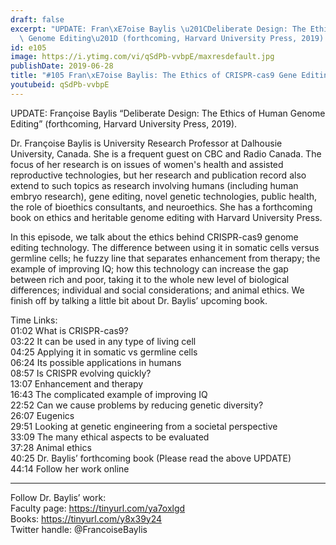 ```yaml
---
draft: false
excerpt: "UPDATE: Fran\xE7oise Baylis \u201CDeliberate Design: The Ethics of Human\
  \ Genome Editing\u201D (forthcoming, Harvard University Press, 2019)."
id: e105
image: https://i.ytimg.com/vi/qSdPb-vvbpE/maxresdefault.jpg
publishDate: 2019-06-28
title: "#105 Fran\xE7oise Baylis: The Ethics of CRISPR-cas9 Gene Editing Technology"
youtubeid: qSdPb-vvbpE
---
```

UPDATE: Françoise Baylis “Deliberate Design: The Ethics of Human Genome Editing” (forthcoming, Harvard University Press, 2019).

Dr. Françoise Baylis is University Research Professor at Dalhousie University, Canada. She is a frequent guest on CBC and Radio Canada. The focus of her research is on issues of women's health and assisted reproductive technologies, but her research and publication record also extend to such topics as research involving humans (including human embryo research), gene editing, novel genetic technologies, public health, the role of bioethics consultants, and neuroethics. She has a forthcoming book on ethics and heritable genome editing with Harvard University Press.

In this episode, we talk about the ethics behind CRISPR-cas9 genome editing technology. The difference between using it in somatic cells versus germline cells; he fuzzy line that separates enhancement from therapy; the example of improving IQ; how this technology can increase the gap between rich and poor, taking it to the whole new level of biological differences; individual and social considerations; and animal ethics. We finish off by talking a little bit about Dr. Baylis’ upcoming book.

Time Links:  
01:02  What is CRISPR-cas9?  
03:22  It can be used in any type of living cell                    
04:25  Applying it in somatic vs germline cells         
06:24  Its possible applications in humans          
08:57  Is CRISPR evolving quickly?            
13:07  Enhancement and therapy    
16:43  The complicated example of improving IQ  
22:52  Can we cause problems by reducing genetic diversity?  
26:07  Eugenics  
29:51  Looking at genetic engineering from a societal perspective  
33:09  The many ethical aspects to be evaluated  
37:28  Animal ethics  
40:25  Dr. Baylis’ forthcoming book  (Please read the above UPDATE)  
44:14  Follow her work online

---

Follow Dr. Baylis’ work:  
Faculty page: https://tinyurl.com/ya7oxlgd  
Books: https://tinyurl.com/y8x39y24  
Twitter handle: @FrancoiseBaylis
